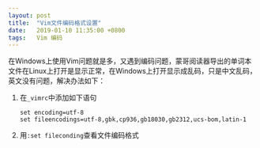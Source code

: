 ```yaml
---
layout: post
title:  "Vim文件编码格式设置"
date:   2019-01-10 11:35:00 +0800
tags:   Vim 编码
---
```

在Windows上使用Vim问题就是多，又遇到编码问题，蒙哥阅读器导出的单词本文件在Linux上打开是显示正常，在Windows上打开显示成乱码，只是中文乱码，英文没有问题，解决办法如下：


1. 在```_vimrc```中添加如下语句

   ```vimscript
   set encoding=utf-8
   set fileencodings=utf-8,gbk,cp936,gb18030,gb2312,ucs-bom,latin-1
   ```

2. 用```:set fileconding```查看文件编码格式
